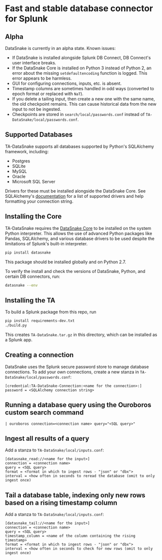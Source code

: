 # Fast and stable database connector for Splunk

## Alpha
DataSnake is currently in an alpha state. Known issues:
 * If DataSnake is installed alongside Splunk DB Connect, DB Connect's user interface breaks.
 * If the DataSnake Core is installed on Python 3 instead of Python 2, an error about the missing `setdefaultencoding` function is logged. This error appears to be harmless.
 * GUI for configuring connections, inputs, etc. is absent.
 * Timestamp columns are sometimes handled in odd ways (converted to epoch format or replaced with `NaT`).
 * If you delete a tailing input, then create a new one with the same name, the old checkpoint remains. This can cause historical data from the new input to not be ingested.
 * Checkpoints are stored in `search/local/passwords.conf` instead of `TA-DataSnake/local/passwords.conf`.
 
## Supported Databases
TA-DataSnake supports all databases supported by Python's SQLAlchemy framework, including:
 * Postgres
 * SQLite
 * MySQL
 * Oracle
 * Microsoft SQL Server
 
Drivers for these must be installed alongside the DataSnake Core. See SQLAlchemy's [documentation](http://docs.sqlalchemy.org/en/latest/core/engines.html) for a list of supported drivers and help formatting your connection string.

## Installing the Core
TA-DataSnake requires the [DataSnake Core](https://github.com/sodle/DataSnake-Core) to be installed on the system Python interpreter. This allows the use of advanced Python packages like Pandas, SQLAlchemy, and various database drivers to be used despite the limitations of Splunk's built-in interpreter.

```bash
pip install datasnake
```

This package should be installed globally and on Python 2.7.

To verify the install and check the versions of DataSnake, Python, and certain DB connectors, run:
```bash
datasnake --env
```

## Installing the TA
To build a Splunk package from this repo, run
```bash
pip install requirements-dev.txt
./build.py
```

This creates `TA-DataSnake.tar.gz` in this directory, which can be installed as a Splunk app.

## Creating a connection
DataSnake uses the Splunk secure password store to manage database connections. To add your own connections, create a new stanza in `TA-DataSnake/local/passwords.conf`:
```
[credential:TA-DataSnake-Connection:<name for the connection>:]
password = <SQLAlchemy connection string>
```

## Running a database query using the Ouroboros custom search command
```
| ouroboros connection=<connection name> query="<SQL query>"
```

## Ingest all results of a query
Add a stanza to `TA-DataSnake/local/inputs.conf`:
```
[datasnake_read://<name for the input>]
connection = <connection name>
query = <SQL query>
format = <format in which to ingest rows - "json" or "dbx">
interval = <how often in seconds to reread the database (omit to only ingest once)
```

## Tail a database table, indexing only new rows based on a rising timestamp column
Add a stanza to `TA-DataSnake/local/inputs.conf`:
```
[datasnake_tail://<name for the input>]
connection = <connection name>
query = <SQL query>
timestamp_column = <name of the column containing the rising timestamp>
format = <format in which to ingest rows - "json" or "dbx">
interval = <how often in seconds to check for new rows (omit to only ingest once)
```
